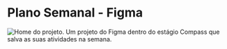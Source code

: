 # Plano Semanal - Figma
![Home do projeto.](https://user-images.githubusercontent.com/100351576/192785614-e6c64890-60b5-40a4-8956-6c305ea2d16c.png)
Um projeto do Figma dentro do estágio Compass que salva as suas atividades na semana.

